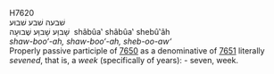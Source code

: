 <body>
  <p>H7620<br>  שׁבעה    שׁבע    שׁבוּע  <br> שָׁבוַּע  שָׁבוַּע  שֶׁבוּעָה  ‎  shâbûa‛  shâbûa‛  shebû‛âh  <br><i>shaw-boo‘-ah,</i> <i>shaw-boo‘-ah,</i> <i>sheb-oo-aw‘ </i><br>Properly passive participle of <a href="h7650.htm">7650</a> as a denominative of <a href="h7651.htm">7651</a>  literally <i>sevened</i>, that is, a <i>week</i> (specifically of years): - seven, week.<br></p>
 </body>